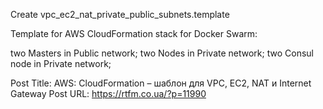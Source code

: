 Create vpc_ec2_nat_private_public_subnets.template

Template for AWS CloudFormation stack for Docker Swarm:

two Masters in Public network;
two Nodes in Private network;
two Consul node in Private network;

Post Title: AWS: CloudFormation – шаблон для VPC, EC2, NAT и Internet Gateway
Post URL: https://rtfm.co.ua/?p=11990
 

